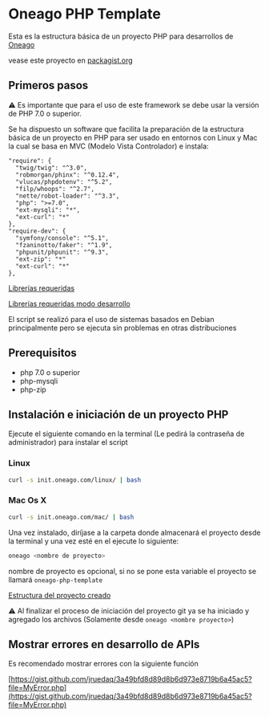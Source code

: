 # Oneago PHP Template

Esta es la estructura básica de un proyecto PHP para desarrollos de [Oneago](https://www.oneago.com)

vease este proyecto en [packagist.org](https://packagist.org/packages/oneago/oneago-php-template)

## Primeros pasos

⚠️  Es importante que para el uso de este framework se debe usar la versión de PHP 7.0 o superior.

Se ha dispuesto un software que facilita la preparación de la estructura básica de un proyecto en PHP para ser usado en entornos con Linux y Mac la cual se basa en MVC (Modelo Vista Controlador) e instala:

```
"require": {
  "twig/twig": "^3.0",
  "robmorgan/phinx": "^0.12.4",
  "vlucas/phpdotenv": "^5.2",
  "filp/whoops": "^2.7",
  "nette/robot-loader": "^3.3",
  "php": ">=7.0",
  "ext-mysqli": "*",
  "ext-curl": "*"
},
"require-dev": {
  "symfony/console": "^5.1",
  "fzaninotto/faker": "^1.9",
  "phpunit/phpunit": "^9.3",
  "ext-zip": "*"
  "ext-curl": "*"
},
```

[Librerías requeridas](https://www.notion.so/6dd7b5eb0c2e4054aefb86b1a63a165f)

[Librerías requeridas modo desarrollo](https://www.notion.so/32c9b7aa106c4469bd66c43c4af426ad)

El script se realizó para el uso de sistemas basados en Debian principalmente pero se ejecuta sin problemas en otras distribuciones

## Prerequisitos
- php 7.0 o superior
- php-mysqli
- php-zip

## Instalación e iniciación de un proyecto PHP

Ejecute el siguiente comando en la terminal (Le pedirá la contraseña de administrador) para instalar el script

### Linux

```bash
curl -s init.oneago.com/linux/ | bash
```

### Mac Os X

```bash
curl -s init.oneago.com/mac/ | bash
```

Una vez instalado, diríjase a la carpeta donde almacenará el proyecto desde la terminal y una vez esté en el ejecute lo siguiente:

```bash
oneago <nombre de proyecto>
```

nombre de proyecto es opcional, si no se pone esta variable el proyecto se llamará `oneago-php-template`

[Estructura del proyecto creado](https://www.notion.so/f48490c8ca2848e8a2d83a6a436d61a6)

⚠️  Al finalizar el proceso de iniciación del proyecto git ya se ha iniciado y agregado los archivos (Solamente desde `oneago <nombre proyecto>`)

## Mostrar errores en desarrollo de APIs

Es recomendado mostrar errores con la siguiente función

[https://gist.github.com/jruedaq/3a49bfd8d89d8b6d973e8719b6a45ac5?file=MyError.php](https://gist.github.com/jruedaq/3a49bfd8d89d8b6d973e8719b6a45ac5?file=MyError.php)
